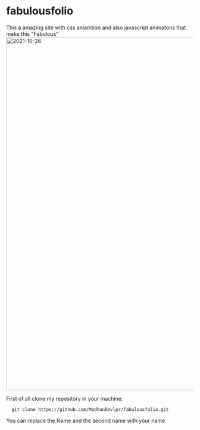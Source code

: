 # fabulousfolio
This a amazing site with css aniamtion and also javascript animatons that make this "Fabulous"
<img width="946" alt="2021-10-26" src="https://user-images.githubusercontent.com/81558579/138853883-a8556d92-a9bc-4a8a-be88-83b74a875c0f.png">

First of all clone my repository in your machine.
```
  git clone https://github.com/MadhanDevlpr/fabulousfolio.git
```

You can replace the Name and the second name with your name.


